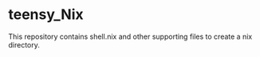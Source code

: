 # teensy_Nix
This repository contains shell.nix and other supporting files to create a nix directory.
